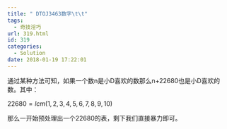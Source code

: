 ```yaml
---
title: " DTOJ3463数字\t\t"
tags:
  - 奇技淫巧
url: 319.html
id: 319
categories:
  - Solution
date: 2018-01-19 17:22:01
---
```


通过某种方法可知，如果一个数n是小D喜欢的数那么n+22680也是小D喜欢的数。其中：

$22680=lcm(1,2,3,4,5,6,7,8,9,10)$

那么一开始预处理出一个22680的表，剩下我们直接暴力即可。